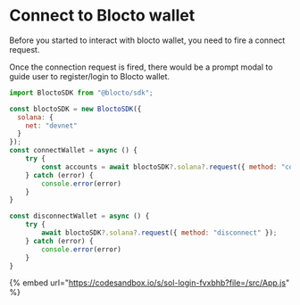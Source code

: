 # Connect to Blocto wallet

Before you started to interact with blocto wallet, you need to fire a connect request.

Once the connection request is fired, there would be a prompt modal to guide user to register/login to Blocto wallet.

```javascript
import BloctoSDK from "@blocto/sdk";

const bloctoSDK = new BloctoSDK({
  solana: {
    net: "devnet"
  }
});
const connectWallet = async () {
    try {
        const accounts = await bloctoSDK?.solana?.request({ method: "connect" }); // wallet address
    } catch (error) {
        console.error(error)
    }
}

const disconnectWallet = async () {
    try {
        await bloctoSDK?.solana?.request({ method: "disconnect" });
    } catch (error) {
        console.error(error)
    }
}
```

{% embed url="https://codesandbox.io/s/sol-login-fvxbhb?file=/src/App.js" %}
